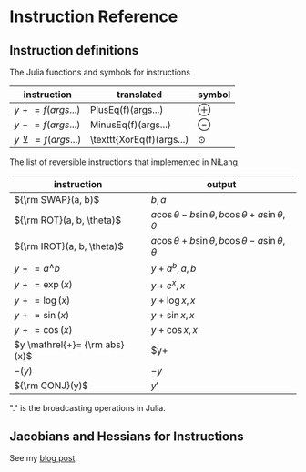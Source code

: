 # Instruction Reference

## Instruction definitions

The Julia functions and symbols for instructions

| instruction | translated |   symbol   |
| ----------- | ---------- | ---- |
| $y \mathrel{+}= f(args...)$ | PlusEq(f)(args...) | $\oplus$ |
| $y \mathrel{-}= f(args...)$ | MinusEq(f)(args...) | $\ominus$ |
| $y \mathrel{\veebar}= f(args...)$ | \texttt{XorEq(f)(args...) | $\odot$ |

The list of reversible instructions that implemented in NiLang

| instruction | output   |
| ----------- | ---------- |
| ${\rm SWAP}(a, b)$ | $b, a$ |
| ${\rm ROT}(a, b, \theta)$ | $a \cos\theta - b\sin\theta, b \cos\theta + a\sin\theta, \theta$ |
| ${\rm IROT}(a, b, \theta)$ | $a \cos\theta + b\sin\theta, b \cos\theta - a\sin\theta, \theta$ |
| $y \mathrel{+}= a^\wedge b$ | $y+a^b, a, b$ |
| $y \mathrel{+}= \exp(x)$ | $y+e^x, x$ |
| $y \mathrel{+}= \log(x)$ | $y+\log x, x$ |
| $y \mathrel{+}= \sin(x)$ | $y+\sin x, x$ |
| $y \mathrel{+}= \cos(x)$ | $y+\cos x, x$ |
| $y \mathrel{+}= {\rm abs}(x)$ | $y+ |x|, x$ |
| $-(y)$ | $-y$ |
| ${\rm CONJ}(y)$ | $y'$ |

"." is the broadcasting operations in Julia.

## Jacobians and Hessians for Instructions

See my [blog post](https://giggleliu.github.io/2020/01/18/jacobians.html).
